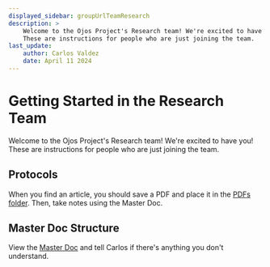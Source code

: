 ```yaml
---
displayed_sidebar: groupUrlTeamResearch
description: >
    Welcome to the Ojos Project's Research team! We're excited to have you!
    These are instructions for people who are just joining the team.
last_update:
    author: Carlos Valdez
    date: April 11 2024
---
```

# Getting Started in the Research Team

Welcome to the Ojos Project's Research team! We're excited to have you! These
are instructions for people who are just joining the team.

## Protocols

When you find an article, you should save a PDF and place it in the
[PDFs folder](https://drive.google.com/drive/folders/1KI2TzU9IiIxW-12PeD3PIpQ0SD_T1nq0).
Then, take notes using the Master Doc.

## Master Doc Structure

View the
[Master Doc](https://docs.google.com/document/d/1NK4KhvDtAmVT-2tfs4LrsvgLWV4tUc-RgwHvG7LeYDs/)
and tell Carlos if there's anything you don't understand.

